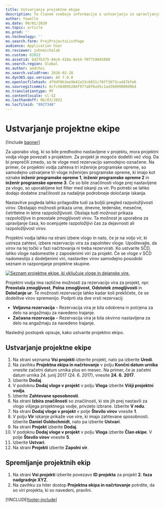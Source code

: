 ```yaml
---
title: Ustvarjanje projektne ekipe
description: Ta članek vsebuje informacije o ustvarjanju in upravljanju projektnih skupin.
author: Yowelle
ms.date: 09/01/2020
ms.topic: article
ms.prod: ''
ms.technology: ''
ms.search.form: ProjProjectsListPage
audience: Application User
ms.reviewer: johnmichalak
ms.custom: 82022
ms.assetid: bd2fb375-84c6-428a-8e54-f0f719045898
ms.search.region: Global
ms.author: andchoi
ms.search.validFrom: 2016-02-28
ms.dyn365.ops.version: AX 7.0.0
ms.openlocfilehash: df9df8b3ee9b42a33c6031c78ff3673cad47bfe6
ms.sourcegitcommit: 6cfc50d89528df977a8f6a55c1ad39d99800d9b4
ms.translationtype: MT
ms.contentlocale: sl-SI
ms.lasthandoff: 06/03/2022
ms.locfileid: "8927348"
---
```

# <a name="create-a-project-team"></a>Ustvarjanje projektne ekipe

[!include [banner](../includes/banner.md)]

Za uporabo vlog, ki so bile predhodno nastavljene v projektu, mora projektni vodja vloge povezati s projektom. Za projekt je mogoče dodeliti več vlog. Da bi preprečili zmedo, so te vloge med rezervacijo samodejno označene. Na primer, če projektni vodja zahteva tri inženirje programske opreme, so samodejno ustvarjene tri vloge inženirjev programske opreme, ki imajo kot oznake **inženir programske opreme 1**, **inženir programske opreme 2** in **inženir programske opreme 3**. Če so bile značilnosti vloge prej nastavljene za vlogo, so uporabljene kot filter med iskanji za vir. Po potrebi se lahko dodajo dodatne značilnosti za nadaljnje podrobneje določanje iskanja.

Nastavitve pogleda lahko prilagodite tudi za boljši pregled razpoložljivosti virov. Obstajajo možnosti prikaza urne, dnevne, tedenske, mesečne, četrtletne in letne razpoložljivosti. Obstaja tudi možnost prikaza razpoložljive in preostale zmogljivosti virov. Ta možnost je uporabna za upravljanje časa, ko ocenjujete razpoložljivi čas za dejavnosti ali razpoložljivost virov.

Projektni vodja lahko na strani izbere vlogo in nato, če je na voljo vir, ki ustreza zahtevi, izbere rezervacijo vira za zapolnitev vloge. Upoštevajte, da virov na tej točki v fazi načrtovanja ni treba rezervirati. Ko ustvarite SČD, lahko vloge nadomestite z zaposlenimi viri za projekt. Če se vloge v SČD nadomestijo z dodeljenimi viri, nastavitev virov samodejno posodobi seznam in razporejanje projektne skupine.

[![Seznam projektne ekipe, ki vključuje vloge in dejanske vire.](./media/projectresourcing03-1024x368.jpg)](./media/projectresourcing03.jpg) 

Projektni vodja ima različne možnosti za rezervacijo vira za projekt, npr. **Preostala zmogljivost**, **Polna zmogljivost**, **Odstotek zmogljivosti** in **Določanje ur**. Te možnosti rezervacije lahko kadar koli prekličete, če se dodelitve virov spremenijo. Podprti sta dve vrsti rezervacij:

- **Veljavna rezervacija** – Rezervacija vira je bila odobrena in potrjena za delo na angažmaju za navedeno trajanje.
- **Začasna rezervacija** – Rezervacija vira je bila okvirno nastavljena za delo na angažmaju za navedeno trajanje.

Naslednji postopek opisuje, kako ustvarite projektno ekipo.

## <a name="create-a-project-team"></a>Ustvarjanje projektne ekipe

1. Na strani seznama **Vsi projekti** izberite projekt, nato pa izberite **Uredi**.
2. Na zavihku **Projektna ekipa in načrtovanje** v polju **Končni datum urnika** vnesite začetni datum urnika plus en mesec. Na primer, če je začetni datum urnika 24. junij 2017 (24. 6. 2017), vnesite **24. 6. 2017**.
3. Izberite **Dodaj**.
4. V podoknu **Dodaj vloge v projekt** v polju **Vloga** izberite **Višji projektni vodja**.
5. Izberite **Zahtevane sposobnosti**.
6. Na strani **Izbira značilnosti** so značilnosti, ki ste jih prej nastavili za vlogo višjega projektnega vodje, privzeto izbrane. Izberite **V redu**.
7. Na strani **Dodaj vloge v projekt** v polje **Število virov** vnesite **1**.
8. V polju **Vir** iskanje prikaže vse vire, ki imajo zahtevane sposobnosti. Izberite **Daniel Goldschmidt**, nato pa izberite **Ustvari**.
9. Na strani **Projekt** izberite **Dodaj**.
10. V podoknu **Dodaj vloge v projekt** v polju **Vloga** izberite **Član ekipe**. V polje **Število virov** vnesite **5**.
11. Izberite **Ustvari**.
12. Na strani **Projekti** izberite **Zapolni vir**.

## <a name="monitor-project-teams"></a>Spremljanje projektnih ekip
1. Na strani **Vsi projekti** izberite povezavo **ID projekta** za projekt **2. faza nadgradnje XYZ**.
2. Na zavihku za hiter dostop **Projektna ekipa in načrtovanje** potrdite, da so viri projekta, ki so navedeni, pravilni.


[!INCLUDE[footer-include](../includes/footer-banner.md)]